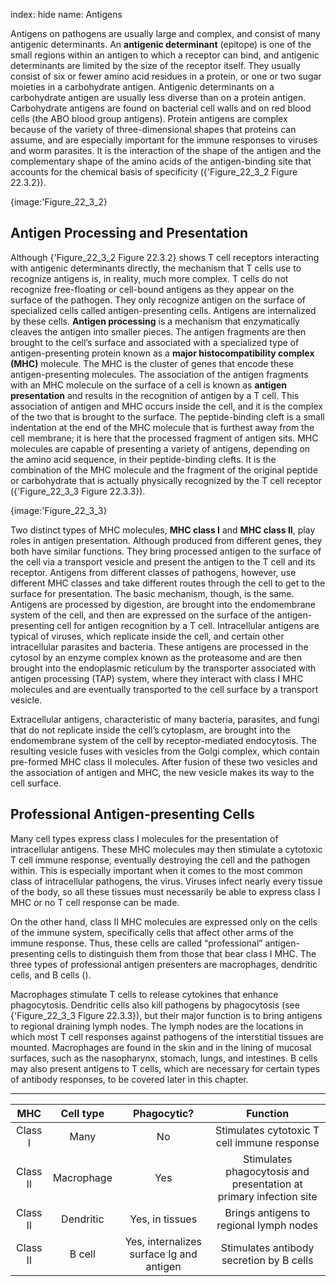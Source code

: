 index: hide
name: Antigens

Antigens on pathogens are usually large and complex, and consist of many antigenic determinants. An  **antigenic determinant** (epitope) is one of the small regions within an antigen to which a receptor can bind, and antigenic determinants are limited by the size of the receptor itself. They usually consist of six or fewer amino acid residues in a protein, or one or two sugar moieties in a carbohydrate antigen. Antigenic determinants on a carbohydrate antigen are usually less diverse than on a protein antigen. Carbohydrate antigens are found on bacterial cell walls and on red blood cells (the ABO blood group antigens). Protein antigens are complex because of the variety of three-dimensional shapes that proteins can assume, and are especially important for the immune responses to viruses and worm parasites. It is the interaction of the shape of the antigen and the complementary shape of the amino acids of the antigen-binding site that accounts for the chemical basis of specificity ({'Figure_22_3_2 Figure 22.3.2}).


{image:'Figure_22_3_2}
        

## Antigen Processing and Presentation

Although {'Figure_22_3_2 Figure 22.3.2} shows T cell receptors interacting with antigenic determinants directly, the mechanism that T cells use to recognize antigens is, in reality, much more complex. T cells do not recognize free-floating or cell-bound antigens as they appear on the surface of the pathogen. They only recognize antigen on the surface of specialized cells called antigen-presenting cells. Antigens are internalized by these cells.  **Antigen processing** is a mechanism that enzymatically cleaves the antigen into smaller pieces. The antigen fragments are then brought to the cell’s surface and associated with a specialized type of antigen-presenting protein known as a  **major histocompatibility complex (MHC)** molecule. The MHC is the cluster of genes that encode these antigen-presenting molecules. The association of the antigen fragments with an MHC molecule on the surface of a cell is known as  **antigen presentation** and results in the recognition of antigen by a T cell. This association of antigen and MHC occurs inside the cell, and it is the complex of the two that is brought to the surface. The peptide-binding cleft is a small indentation at the end of the MHC molecule that is furthest away from the cell membrane; it is here that the processed fragment of antigen sits. MHC molecules are capable of presenting a variety of antigens, depending on the amino acid sequence, in their peptide-binding clefts. It is the combination of the MHC molecule and the fragment of the original peptide or carbohydrate that is actually physically recognized by the T cell receptor ({'Figure_22_3_3 Figure 22.3.3}).


{image:'Figure_22_3_3}
        

Two distinct types of MHC molecules,  **MHC class I** and  **MHC class II**, play roles in antigen presentation. Although produced from different genes, they both have similar functions. They bring processed antigen to the surface of the cell via a transport vesicle and present the antigen to the T cell and its receptor. Antigens from different classes of pathogens, however, use different MHC classes and take different routes through the cell to get to the surface for presentation. The basic mechanism, though, is the same. Antigens are processed by digestion, are brought into the endomembrane system of the cell, and then are expressed on the surface of the antigen-presenting cell for antigen recognition by a T cell. Intracellular antigens are typical of viruses, which replicate inside the cell, and certain other intracellular parasites and bacteria. These antigens are processed in the cytosol by an enzyme complex known as the proteasome and are then brought into the endoplasmic reticulum by the transporter associated with antigen processing (TAP) system, where they interact with class I MHC molecules and are eventually transported to the cell surface by a transport vesicle.

Extracellular antigens, characteristic of many bacteria, parasites, and fungi that do not replicate inside the cell’s cytoplasm, are brought into the endomembrane system of the cell by receptor-mediated endocytosis. The resulting vesicle fuses with vesicles from the Golgi complex, which contain pre-formed MHC class II molecules. After fusion of these two vesicles and the association of antigen and MHC, the new vesicle makes its way to the cell surface.

## Professional Antigen-presenting Cells

Many cell types express class I molecules for the presentation of intracellular antigens. These MHC molecules may then stimulate a cytotoxic T cell immune response, eventually destroying the cell and the pathogen within. This is especially important when it comes to the most common class of intracellular pathogens, the virus. Viruses infect nearly every tissue of the body, so all these tissues must necessarily be able to express class I MHC or no T cell response can be made.

On the other hand, class II MHC molecules are expressed only on the cells of the immune system, specifically cells that affect other arms of the immune response. Thus, these cells are called “professional” antigen-presenting cells to distinguish them from those that bear class I MHC. The three types of professional antigen presenters are macrophages, dendritic cells, and B cells ().

Macrophages stimulate T cells to release cytokines that enhance phagocytosis. Dendritic cells also kill pathogens by phagocytosis (see {'Figure_22_3_3 Figure 22.3.3}), but their major function is to bring antigens to regional draining lymph nodes. The lymph nodes are the locations in which most T cell responses against pathogens of the interstitial tissues are mounted. Macrophages are found in the skin and in the lining of mucosal surfaces, such as the nasopharynx, stomach, lungs, and intestines. B cells may also present antigens to T cells, which are necessary for certain types of antibody responses, to be covered later in this chapter.


****

| MHC | Cell type | Phagocytic? | Function |
|:-:|:-:|:-:|:-:|
| Class I | Many | No | Stimulates cytotoxic T cell immune response |
| Class II | Macrophage | Yes | Stimulates phagocytosis and presentation at primary infection site |
| Class II | Dendritic | Yes, in tissues | Brings antigens to regional lymph nodes |
| Class II | B cell | Yes, internalizes surface Ig and antigen | Stimulates antibody secretion by B cells |
    
